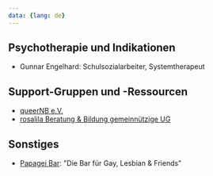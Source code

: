 ```yaml
---
data: {lang: de}
---
```

## Psychotherapie und Indikationen
- Gunnar Engelhard: Schulsozialarbeiter, Systemtherapeut

## Support-Gruppen und -Ressourcen
- [queerNB e.V.](https://queernb.de)
- [rosalila Beratung & Bildung gemeinnützige UG](https://rosalila.de)

## Sonstiges
- [Papagei Bar](https://papagei-gaybar.de): "Die Bar für Gay, Lesbian & Friends"
